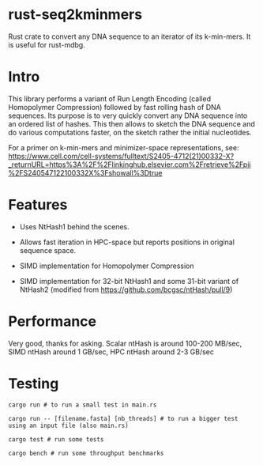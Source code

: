 # rust-seq2kminmers

Rust crate to convert any DNA sequence to an iterator of its k-min-mers. It is useful for rust-mdbg.

# Intro

This library performs a variant of Run Length Encoding (called Homopolymer Compression) followed by fast rolling hash of DNA sequences. Its purpose is to very quickly convert any DNA sequence into an ordered list of hashes. This then allows to sketch the DNA sequence and do various computations faster, on the sketch rather the initial nucleotides.

For a primer on k-min-mers and minimizer-space representations, see: https://www.cell.com/cell-systems/fulltext/S2405-4712(21)00332-X?_returnURL=https%3A%2F%2Flinkinghub.elsevier.com%2Fretrieve%2Fpii%2FS240547122100332X%3Fshowall%3Dtrue

# Features

* Uses NtHash1 behind the scenes. 

* Allows fast iteration in HPC-space but reports positions in original sequence space.

* SIMD implementation for Homopolymer Compression 

* SIMD implementation for 32-bit NtHash1 and some 31-bit variant of NtHash2 (modified from https://github.com/bcgsc/ntHash/pull/9)

# Performance

Very good, thanks for asking. Scalar ntHash is around 100-200 MB/sec, SIMD ntHash around 1 GB/sec, HPC ntHash around 2-3 GB/sec

# Testing

    cargo run # to run a small test in main.rs

    cargo run -- [filename.fasta] [nb_threads] # to run a bigger test using an input file (also main.rs)

    cargo test # run some tests 

    cargo bench # run some throughput benchmarks
